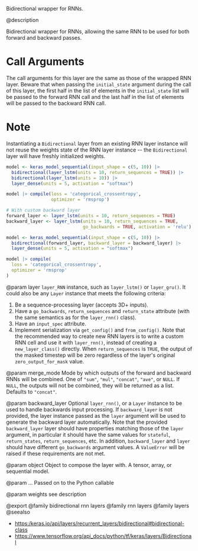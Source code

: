 Bidirectional wrapper for RNNs.

@description

Bidirectional wrapper for RNNs, allowing the same RNN to be used for both
forward and backward passes.

# Call Arguments
The call arguments for this layer are the same as those of the
wrapped RNN layer. Beware that when passing the `initial_state`
argument during the call of this layer, the first half in the
list of elements in the `initial_state` list will be passed to
the forward RNN call and the last half in the list of elements
will be passed to the backward RNN call.

# Note
Instantiating a `Bidirectional` layer from an existing RNN layer
instance will not reuse the weights state of the RNN layer instance -- the
`Bidirectional` layer will have freshly initialized weights.


```r
model <- keras_model_sequential(input_shape = c(5, 10)) |>
  bidirectional(layer_lstm(units = 10, return_sequences = TRUE)) |>
  bidirectional(layer_lstm(units = 10)) |>
  layer_dense(units = 5, activation = "softmax")

model |> compile(loss = 'categorical_crossentropy',
                 optimizer = 'rmsprop')

# With custom backward layer
forward_layer <- layer_lstm(units = 10, return_sequences = TRUE)
backward_layer <- layer_lstm(units = 10, return_sequences = TRUE,
                             go_backwards = TRUE, activation = 'relu')

model <- keras_model_sequential(input_shape = c(5, 10)) |>
  bidirectional(forward_layer, backward_layer = backward_layer) |>
  layer_dense(units = 5, activation = "softmax")

model |> compile(
  loss = 'categorical_crossentropy',
  optimizer = 'rmsprop'
)
```

@param layer
`layer_RNN` instance, such as
`layer_lstm()` or `layer_gru()`.
It could also be any `Layer` instance
that meets the following criteria:
1. Be a sequence-processing layer (accepts 3D+ inputs).
2. Have a `go_backwards`, `return_sequences` and `return_state`
attribute (with the same semantics as for the `layer_rnn()` class).
3. Have an `input_spec` attribute.
4. Implement serialization via `get_config()` and `from_config()`.
Note that the recommended way to create new RNN layers is to write a
custom RNN cell and use it with `layer_rnn()`, instead of
creating a `new_layer_class()` directly.
When `return_sequences` is `TRUE`, the output of the masked
timestep will be zero regardless of the layer's original
`zero_output_for_mask` value.

@param merge_mode
Mode by which outputs of the forward and backward RNNs
will be combined. One of `"sum"`, `"mul"`, `"concat"`, `"ave"`, or `NULL`.
If `NULL`, the outputs will not be combined,
they will be returned as a list. Defaults to `"concat"`.

@param backward_layer
Optional `layer_rnn()`,
or a `Layer` instance to be used to handle
backwards input processing.
If `backward_layer` is not provided, the layer instance passed
as the `layer` argument will be used to generate the backward layer
automatically.
Note that the provided `backward_layer` layer should have properties
matching those of the `layer` argument, in particular
it should have the same values for `stateful`, `return_states`,
`return_sequences`, etc. In addition, `backward_layer`
and `layer` should have different `go_backwards` argument values.
A `ValueError` will be raised if these requirements are not met.

@param object
Object to compose the layer with. A tensor, array, or sequential model.

@param ...
Passed on to the Python callable

@param weights
see description

@export
@family bidirectional rnn layers
@family rnn layers
@family layers
@seealso
+ <https:/keras.io/api/layers/recurrent_layers/bidirectional#bidirectional-class>
+ <https://www.tensorflow.org/api_docs/python/tf/keras/layers/Bidirectional>
